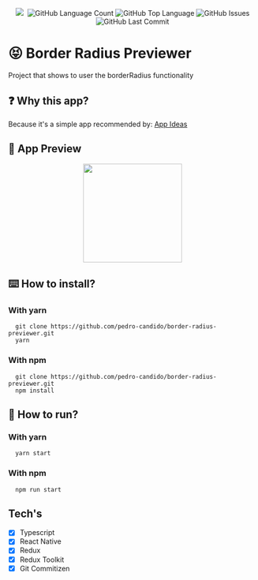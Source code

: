   <p align="center" width="100%">
    <img src="https://img.shields.io/github/followers/pedro-candido?style=social" />
    <img alt="" src="https://img.shields.io/github/repo-size/pedro-candido/border-radius-previewer" />
    <img alt="GitHub Language Count" src="https://img.shields.io/github/languages/count/pedro-candido/border-radius-previewer" />
    <img alt="GitHub Top Language" src="https://img.shields.io/github/languages/top/pedro-candido/border-radius-previewer" />
    <img alt="GitHub Issues" src="https://img.shields.io/github/issues/pedro-candido/border-radius-previewer" />
    <img alt="GitHub Last Commit" src="https://img.shields.io/github/last-commit/pedro-candido/border-radius-previewer" />
  </p>

# 😝 Border Radius Previewer
Project that shows to user the borderRadius functionality

## ❓ Why this app?
Because it's a simple app recommended by: <a href="https://github.com/florinpop17/app-ideas">App Ideas</a>


## 📱 App Preview
  <p align="center">
    <img width="200px" src="https://i.imgur.com/fauQI8A.gif" />
  </p>

## ⌨️ How to install?

### With yarn

```
  git clone https://github.com/pedro-candido/border-radius-previewer.git
  yarn
```

### With npm

```
  git clone https://github.com/pedro-candido/border-radius-previewer.git
  npm install
```

## 🌊 How to run?

### With yarn

```
  yarn start
```

### With npm

```
  npm run start
```

## Tech's

- [x] Typescript
- [x] React Native
- [x] Redux
- [x] Redux Toolkit
- [x] Git Commitizen
